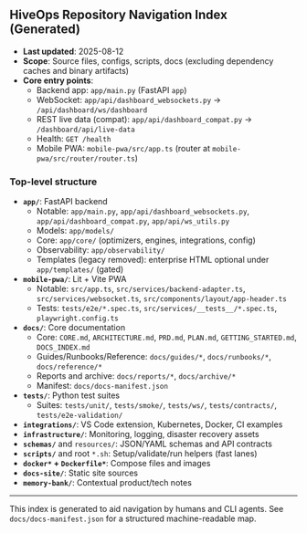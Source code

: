 ## HiveOps Repository Navigation Index (Generated)

- **Last updated**: 2025-08-12
- **Scope**: Source files, configs, scripts, docs (excluding dependency caches and binary artifacts)
- **Core entry points**:
  - Backend app: `app/main.py` (FastAPI `app`)
  - WebSocket: `app/api/dashboard_websockets.py` → `/api/dashboard/ws/dashboard`
  - REST live data (compat): `app/api/dashboard_compat.py` → `/dashboard/api/live-data`
  - Health: `GET /health`
  - Mobile PWA: `mobile-pwa/src/app.ts` (router at `mobile-pwa/src/router/router.ts`)


### Top-level structure


- **`app/`**: FastAPI backend
  - Notable: `app/main.py`, `app/api/dashboard_websockets.py`, `app/api/dashboard_compat.py`, `app/api/ws_utils.py`
  - Models: `app/models/`
  - Core: `app/core/` (optimizers, engines, integrations, config)
  - Observability: `app/observability/`
  - Templates (legacy removed): enterprise HTML optional under `app/templates/` (gated)
- **`mobile-pwa/`**: Lit + Vite PWA
  - Notable: `src/app.ts`, `src/services/backend-adapter.ts`, `src/services/websocket.ts`, `src/components/layout/app-header.ts`
  - Tests: `tests/e2e/*.spec.ts`, `src/services/__tests__/*.spec.ts`, `playwright.config.ts`
- **`docs/`**: Core documentation
  - Core: `CORE.md`, `ARCHITECTURE.md`, `PRD.md`, `PLAN.md`, `GETTING_STARTED.md`, `DOCS_INDEX.md`
  - Guides/Runbooks/Reference: `docs/guides/*`, `docs/runbooks/*`, `docs/reference/*`
  - Reports and archive: `docs/reports/*`, `docs/archive/*`
  - Manifest: `docs/docs-manifest.json`
- **`tests/`**: Python test suites
  - Suites: `tests/unit/`, `tests/smoke/`, `tests/ws/`, `tests/contracts/`, `tests/e2e-validation/`
- **`integrations/`**: VS Code extension, Kubernetes, Docker, CI examples
- **`infrastructure/`**: Monitoring, logging, disaster recovery assets
- **`schemas/`** and `resources/`: JSON/YAML schemas and API contracts
- **`scripts/`** and root `*.sh`: Setup/validate/run helpers (fast lanes)
- **`docker*` + `Dockerfile*`**: Compose files and images
- **`docs-site/`**: Static site sources
- **`memory-bank/`**: Contextual product/tech notes

---

This index is generated to aid navigation by humans and CLI agents. See `docs/docs-manifest.json` for a structured machine-readable map.
